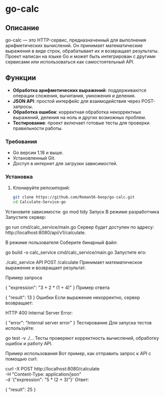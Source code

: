 # go-calc

## Описание

go-calc — это HTTP-сервис, предназначенный для выполнения арифметических вычислений. Он принимает математические выражения в виде строк, обрабатывает их и возвращает результаты. Проект написан на языке Go и может быть интегрирован с другими сервисами или использоваться как самостоятельный API.

## Функции
- **Обработка арифметических выражений**: поддерживаются операции сложения, вычитания, умножения и деления.
- **JSON API**: простой интерфейс для взаимодействия через POST-запросы.
- **Обработка ошибок**: корректная обработка некорректных выражений, деления на ноль и других возможных проблем.
- **Тестирование**: проект включает готовые тесты для проверки правильности работы.

### Требования
- Go версии 1.18 и выше.
- Установленный Git.
- Доступ в интернет для загрузки зависимостей.

### Установка
1. Клонируйте репозиторий:
   ```bash
   git clone https://github.com/Roman56-boop/go-calc.git
   cd Calculate-Service-go
Установите зависимости:
go mod tidy
Запуск
В режиме разработчика
Запустите сервер:

go run cmd/calc_service/main.go
Сервер будет доступен по адресу: http://localhost:8080/api/v1/calculate.

В режиме пользователя
Соберите бинарный файл:

go build -o calc_service cmd/calc_service/main.go
Запустите его:

./calc_service
API
POST /calculate
Принимает математическое выражение и возвращает результат.

Пример запроса

{ "expression": "3 + 2 * (1 + 4)" }
Пример ответа

{ "result": 13 }
Ошибки
Если выражение некорректно, сервер возвращает:

HTTP 400 Internal Server Error:

{ "error": "Internal server error" }
Тестирование
Для запуска тестов используйте:

go test -v ./...
Тесты проверяют корректность вычислений, обработку ошибок и работу API.

Пример использования
Вот пример, как отправить запрос к API с помощью curl:

curl -X POST http://localhost:8080/calculate \
-H "Content-Type: application/json" \
-d '{"expression": "5 * (2 + 3)"}'
Ответ:

{ "result": 25 }
